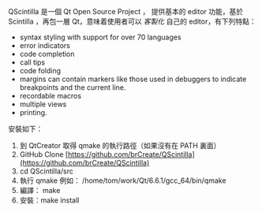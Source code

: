 QScintilla 是一個 Qt Open Source Project ， 提供基本的 editor 功能，基於 Scintilla ，再包一層 Qt，意味着使用者可以 _客製化_ 自己的 editor，有下列特點：
- syntax styling with support for over 70 languages
- error indicators
- code completion
- call tips
- code folding
- margins can contain markers like those used in debuggers to indicate breakpoints and the current line.
- recordable macros
- multiple views
- printing.

安裝如下：
1. 到 QtCreator 取得 qmake 的執行路徑（如果沒有在 PATH 裏面）
2. GitHub Clone [https://github.com/brCreate/QScintilla](https://github.com/brCreate/QScintilla)
4. cd QScintilla/src
5. 執行 qmake 例如： /home/tom/work/Qt/6.6.1/gcc_64/bin/qmake
6. 編譯： make
7. 安裝：make install
